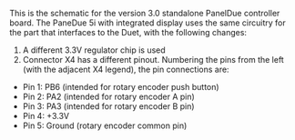 This is the schematic for the version 3.0 standalone PanelDue controller board. The PaneDue 5i with integrated display uses the same circuitry for the part that interfaces to the Duet, with the following changes:
1. A different 3.3V regulator chip is used
2. Connector X4 has a different pinout. Numbering the pins from the left (with the adjacent X4 legend), the pin connections are:
* Pin 1: PB6 (intended for rotary encoder push button)
* Pin 2: PA2 (intended for rotary encoder A pin)
* Pin 3: PA3 (intended for rotary encoder B pin)
* Pin 4: +3.3V
* Pin 5: Ground (rotary encoder common pin)
